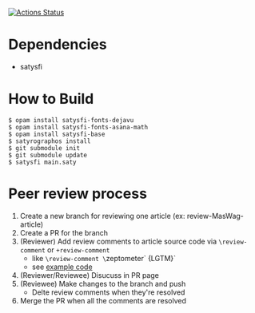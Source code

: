 [![Actions Status](https://github.com/nyuichi/yabai2020S/workflows/build/badge.svg)](https://github.com/nyuichi/yabai2020s/actions)


# Dependencies
* satysfi

# How to Build
```shell
$ opam install satysfi-fonts-dejavu
$ opam install satysfi-fonts-asana-math
$ opam install satysfi-base
$ satyrographos install
$ git submodule init
$ git submodule update
$ satysfi main.saty
```

# Peer review process
1. Create a new branch for reviewing one article (ex: review-MasWag-article)
2. Create a PR for the branch
2. (Reviewer) Add review comments to article source code via `\review-comment` or `+review-comment`
    * like `\review-comment \`zeptometer\` {LGTM}`
    * see [example code](./class/__test__/misc-commandssatyh)
3. (Reviewer/Reviewee) Disucuss in PR page
4. (Reviewee) Make changes to the branch and push
    * Delte review comments when they're resolved
5. Merge the PR when all the comments are resolved
